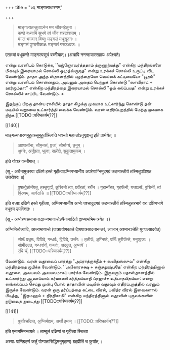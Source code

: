 +++
title = "०६ माङ्गल्यधारणम्"

+++

> माङ्गल्यतन्तुताऽनेन मम जीवनहेतुना ।  
कण्ठे बध्नामि सुभगे त्वं जीव शरदश्शतम् ।  
मंगलं भगवान् विष्णुः मङ्गलं मधुसूदनः ।  
मङ्गलं पुण्डरीकाक्षः मङ्गलं गरुडध्वजः ॥ 

एताभ्यां वधूकण्ठे माङ्गल्यसूत्रं बघ्नीँयात्। (अत्रापि ननन्दायास्सहायः अपेक्ष्यते)

என்று வரனிடம் கொடுக்க, ''யஜ்ஞோவர்த்ததாம் த்ருணாந்யத்து" என்கிற மந்திரங்களை மிகவும் இரையாமல் சொல்லி ஒமுத்ஸ்ருஜத" என்று உரக்கச் சொல்லி உருட்டி விட வேண்டும். தாதா அந்த ஸ்தானத்தில் பழத்தையோ வெல்லக் கட்டியையோ "பூதம்" என்று வரனிடம் சொன்னதும், அவனும் அதைப் பெற்றுக் கொண்டு “ஸாவிராட் + ஊர்ஜம்தா:" என்கிற மந்திரத்தை இரையாமல் சொல்லி "ஓம் கல்ப்பயத" என்று உரக்கச் சொல்லிச் சாப்பிட வேண்டும். +

இதற்குப் பிறகு தான்ய ராசியில் தாதா கிழக்கு முகமாக உட்கார்ந்து கொண்டு தன் மடியில் வதூவை உட்கார்த்தி வைக்க வேண்டும். வரன் எதிர்ப்புறத்தில் மேற்கு முகமாக நிற்க [[TODO::परिष्कार्यम्??]]

[[140]]

माङ्गल्यधारणमुहूतस्सुमुहूर्तोस्त्विति भवन्तो महान्तोऽनुगृह्णन्तु इति प्रार्थयेत् ॥

> आशासॉना, सौम॒नसं, प्र॒जां, सौर्भाग्यं, त॒नूम् ।  
अ॒ग्नेः, अनुँव्रता, भूत्वा, सन्नॅह्ये, सुकृ॒ताय॒कम् । 

इति योक्त्रं वध्नीँयात् ।

(सू - अथैनामुत्तरया दक्षिणे हस्ते गृहीत्वाऽग्निमभ्यानीँय अपरेणाग्निमुदगग्रं कटमास्तीर्य तस्मिन्नुपविशत उत्तरोवरः ॥) 

> पू॒षात्वे॒तोनॅयतु, हस्त॒गृह्यँ, अ॒श्विनौ॑ त्वा, प्रवॅहतां, रथेँन । गृहान्गँच्छ, गृहपॅत्नी, यथाऽसॅः, व॒शिनी॑, त्वं वि॒दथम्, आवॅदासि ॥ [[TODO::परिष्कार्यम्??]]

इति वध्वाः दक्षिणे हस्ते गृहीत्वा, अग्निमभ्यानीँय अग्नेः पश्चादुदगग्रं कटमास्तीर्य तस्मिन्नुत्तरभागे वरः दक्षिणभागे वधूश्च उपविशतः ।

(सू - अग्नेरुपसमाधानाद्याज्यभागान्तेऽथैनामादितो द्वाभ्यामभिमन्त्रयेत ।)

अग्निमिध्वेत्यादि, आज्यभागान्ते (पात्रप्रयोगकाले दैव्यपात्रसादनानन्तरं, लाजान् अश्मानञ्चेति युगपत्सादयेत्) 

> सोमॅः प्रथ॒मः, विविदे, गन्धर्वः, वि॒विदे, उत्तँरः । तृतीयॅः, अ॒ग्निष्टे, पतिःँ तुरीयॅस्ते, मनुष्य॒जाः ।  
सोमोँददत्, गन्धर्वायॅ, गन्धर्वः, अदद॒त्, अ॒ग्नये॑ ।  
र॒यिं चॅ, [[TODO::परिष्कार्यम्??]]

வேண்டும். வரன் வதூவைப் பார்த்து "அப்ராத்ருக்நீம் + ஸவிதஸ்ஸுவ" என்கிற மந்திரத்தை ஜபிக்க வேண்டும். ''அகோரசக்ஷ + சஞ்சதுஷ்பதே' என்கிற மந்திரத்தினால் வதூவை அவயவம் அவயவமாகப் பார்க்க வேண்டும். இருவரும் யதாஸ்தானத்தில் உட்கார்ந்து ஆவாப்யாம் கர்மாணி கர்த்தவ்யாநி ப்ரஜாச்ச உத்பாதயிதவ்யா: என்று ஸங்கல்ப்பம் செய்து முன்பு போல் தாதாவின் மடியில் வதூவும் எதிர்ப்புறத்தில் வரனும் இருக்க வேண்டும். வரன் ஒரு தர்ப்பத்தை கட்டை விரல், பவித்ர விரல் இவைகளால் பிடித்து, "இதமஹம் + நிர்திசாமி" என்கிற மந்திரத்தினால் வதூவின் புருவங்களின் நடுவைத் துடைத்து [[TODO::परिष्कार्यम्??]]

[[141]]

> पुत्राँश्चाँदात्, अ॒ग्निर्मह्यम्, अर्थो इमाम् । [[TODO::परिष्कार्यम्??]] 

इति एनामभिमन्त्रयते । ताम्बूलं दक्षिणां च गृहीत्वा स्थित्वा

<div class="js_include" url="/vedAH_yajuH/taittirIyam/sUtram/ApastambaH/gRhyam/paddhatiH/shrIvaiShNavaH/mantrAdi/namas_sadase_sabhAM_gopAya/"  newLevelForH1="5" includeTitle="false"> </div> 



<div class="js_include" url="/vedAH_yajuH/taittirIyam/sUtram/ApastambaH/gRhyam/paddhatiH/shrIvaiShNavaH/mantrAdi/asheShe_pariShat_svIkRtya/"  newLevelForH1="5" includeTitle="false"> </div>  

अस्याः पाणिग्रहणं कर्तुं योग्यतासिद्धिमनुगृहाण) ग्रहप्रीतिं च कुर्यात् ।